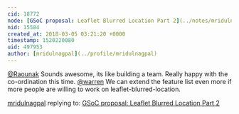 ```yaml
---
cid: 18772
node: [GSoC proposal: Leaflet Blurred Location Part 2](../notes/mridulnagpal/01-22-2018/leaflet-blurred-location)
nid: 15584
created_at: 2018-03-05 03:21:20 +0000
timestamp: 1520220080
uid: 497953
author: [mridulnagpal](../profile/mridulnagpal)
---
```


[@Raounak](/profile/Raounak) Sounds awesome, its like building a team. Really happy with the co-ordination this time. [@warren](/profile/warren) We can extend the feature list even more if more people are willing to work on leaflet-blurred-location.

[mridulnagpal](../profile/mridulnagpal) replying to: [GSoC proposal: Leaflet Blurred Location Part 2](../notes/mridulnagpal/01-22-2018/leaflet-blurred-location)

